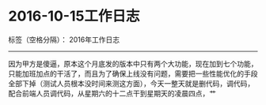 ﻿# 2016-10-15工作日志

标签（空格分隔）： 2016年工作日志

---

因为甲方是傻逼，原本这个月底发的版本中只有两个大功能，现在加到七个功能，只能加班加点的干活了，而且为了确保上线没有问题，需要把一些性能优化的手段全部下掉（测试人员根本没时间来测这方面），今天一整天就是删代码，调代码，配合前端人员调代码，从星期六的十二点干到星期天的凌晨四点，艹






